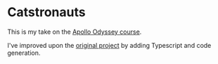# Catstronauts



This is my take on the [Apollo Odyssey course](https://odyssey.apollographql.com/lift-off-part1).

I've improved upon the [original project](https://github.com/apollographql/odyssey-lift-off-part1) by adding Typescript and code generation. 
